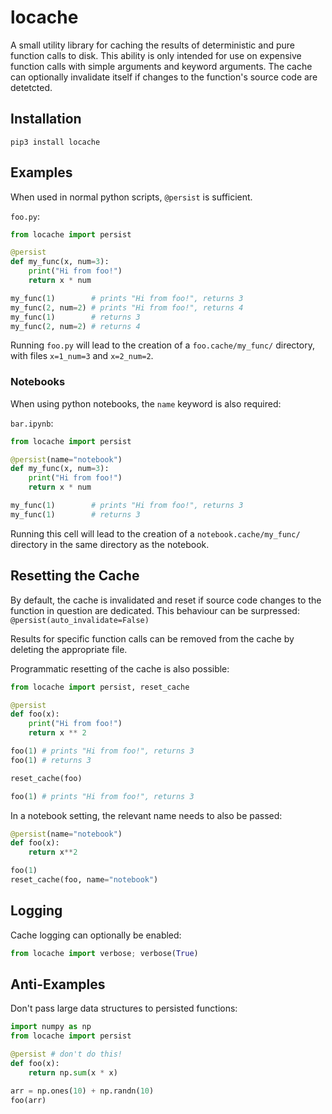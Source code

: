 # locache

A small utility library for caching the results of deterministic and pure function calls to disk.
This ability is only intended for use on expensive function calls with simple arguments and keyword arguments.
The cache can optionally invalidate itself if changes to the function's source code are detetcted.

## Installation

`pip3 install locache`

## Examples

When used in normal python scripts, `@persist` is sufficient.

`foo.py`:

```python
from locache import persist

@persist
def my_func(x, num=3):
    print("Hi from foo!")
    return x * num

my_func(1)        # prints "Hi from foo!", returns 3
my_func(2, num=2) # prints "Hi from foo!", returns 4
my_func(1)        # returns 3
my_func(2, num=2) # returns 4
```

Running `foo.py` will lead to the creation of a `foo.cache/my_func/` directory, with files `x=1_num=3` and `x=2_num=2`.

### Notebooks

When using python notebooks, the `name` keyword is also required:

`bar.ipynb`:

```python
from locache import persist

@persist(name="notebook")
def my_func(x, num=3):
    print("Hi from foo!")
    return x * num

my_func(1)        # prints "Hi from foo!", returns 3
my_func(1)        # returns 3
```

Running this cell will lead to the creation of a `notebook.cache/my_func/` directory in the same directory as the notebook.

## Resetting the Cache

By default, the cache is invalidated and reset if source code changes to the function in question are dedicated.
This behaviour can be surpressed: `@persist(auto_invalidate=False)`

Results for specific function calls can be removed from the cache by deleting the appropriate file.

Programmatic resetting of the cache is also possible:

```python
from locache import persist, reset_cache

@persist
def foo(x):
    print("Hi from foo!")
    return x ** 2

foo(1) # prints "Hi from foo!", returns 3
foo(1) # returns 3

reset_cache(foo)

foo(1) # prints "Hi from foo!", returns 3
```

In a notebook setting, the relevant name needs to also be passed:

```python
@persist(name="notebook")
def foo(x):
    return x**2

foo(1)
reset_cache(foo, name="notebook")
```

## Logging

Cache logging can optionally be enabled:

```python
from locache import verbose; verbose(True)
```

## Anti-Examples

Don't pass large data structures to persisted functions:

```python
import numpy as np
from locache import persist

@persist # don't do this!
def foo(x):
    return np.sum(x * x)

arr = np.ones(10) + np.randn(10)
foo(arr)
```

